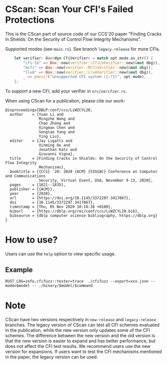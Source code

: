 # CScan: Scan Your CFI's Failed Protections

This is the CScan part of source code of our CCS'20 paper "Finding Cracks in
Shields: On the Security of Control Flow Integrity Mechanisms".

Supported modes (see `main.rs`). See branch `legacy-release` for more CFIs.

```rust
    let verifier: Box<dyn CfiVerifier> = match opt.mode.as_str() {
        "cfi-lb" => Box::new(verifier::CfiLbVerifier::new(&mut dbg)),
        "mcfi" => Box::new(verifier::MCfiVerifier::new(&mut dbg)),
        "llvm" => Box::new(verifier::LlvmVerifier::new(&mut dbg)),
        _ => panic!("unsupported CFI system ({:?})", opt.mode),
    };
```

To support a new CFI, add your verifier in `src/verifier.rs`.


When using CScan for a publication, please cite our work:

```
@inproceedings{DBLP:conf/ccs/LiWZCYL20,
  author    = {Yuan Li and
               Mingzhe Wang and
               Chao Zhang and
               Xingman Chen and
               Songtao Yang and
               Ying Liu},
  editor    = {Jay Ligatti and
               Xinming Ou and
               Jonathan Katz and
               Giovanni Vigna},
  title     = {Finding Cracks in Shields: On the Security of Control Flow Integrity
               Mechanisms},
  booktitle = {{CCS} '20: 2020 {ACM} {SIGSAC} Conference on Computer and Communications
               Security, Virtual Event, USA, November 9-13, 2020},
  pages     = {1821--1835},
  publisher = {{ACM}},
  year      = {2020},
  url       = {https://doi.org/10.1145/3372297.3417867},
  doi       = {10.1145/3372297.3417867},
  timestamp = {Thu, 05 Nov 2020 10:10:36 +0100},
  biburl    = {https://dblp.org/rec/conf/ccs/LiWZCYL20.bib},
  bibsource = {dblp computer science bibliography, https://dblp.org}
}
```

# How to use?
Users can use the `help` option to view specific usage.

## Example
```
RUST_LOG=info,cfifuzz::tester=trace  ./cfifuzz --export=xxx.json --mode=$model -- ./binary/$model/$command
```

# Note

CScan have two versions respectively in `new-release` and `legacy-release` branches. 
The legacy version of CScan can test all CFI schemes evaluated in the publication, while the new version only updates some of the CFI schemes.
The difference between the new version and the old version is that the new version is easier to expand and has better performance, but does not affect the CFI test results.
We recommend users use the new version for expansions.
If users want to test the CFI mechanisms mentioned in the paper, the legacy version can be used.